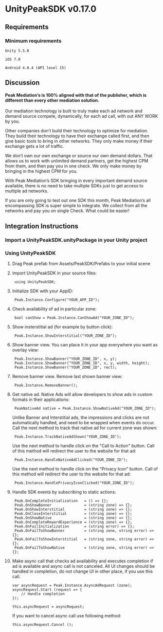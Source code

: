 UnityPeakSDK v0.17.0
=======

## Requirements

### Minimum requirements

    Unity 5.5.0

    iOS 7.0

    Android 4.0.4 (API level 15)

## Discussion

#### Peak Mediation’s is 100% aligned with that of the publisher, which is different than every other mediation solution.

Our mediation technology is built to truly make each ad network and demand source compete, dynamically, for each ad call, with out ANY WORK by you.

Other companies don’t build their technology to optimize for mediation. They build their technology to have their exchange called first, and then give basic tools to bring in other networks. They only make money if their exchange gets a lot of traffic.

We don’t own our own exchange or source our own demand dollars. That allows us to work with unlimited demand partners, get the highest CPM from them, and then pay you in one check. We only make money by bringing in the highest CPM for you.

With Peak Mediation’s SDK bringing in every important demand source available, there is no need to take multiple SDKs just to get access to multiple ad networks.

If you are only going to test out one SDK this month, Peak Mediation’s all encompassing SDK is super simple to integrate. We collect from all the networks and pay you on single Check. What could be easier!

## Integration Instructions

### Import a UnityPeakSDK.unityPackage in your Unity project

### Using UnityPeakSDK

1. Drag Peak prefab from Assets/PeakSDK/Prefabs to your initial scene

2. Import UnityPeakSDK in your source files:

        using UnityPeakSDK;

3. Initialize SDK with your AppID:

        Peak.Instance.Configure("YOUR_APP_ID");

4. Check availability of ad in particular zone:

        bool canShow = Peak.Instance.CanShowAd("YOUR_ZONE_ID");

5. Show insterstitial ad (for example by button click):

        Peak.Instance.ShowInterstitial("YOUR_ZONE_ID");

6. Show banner view. You can place it in your app everywhere you want as overlay view:

        Peak.Instance.ShowBanner("YOUR_ZONE_ID", x, y);
        Peak.Instance.ShowBanner("YOUR_ZONE_ID", x, y, width, height);
        Peak.Instance.ShowBanner("YOUR_ZONE_ID", rect);

7. Remove banner view. Remove last shown banner view:

        Peak.Instance.RemoveBanner();

8. Get native ad. Native Ads will allow developers to show ads in custom formats in their applications:

        PeakNativeAd native = Peak.Instance.ShowNativeAd("YOUR_ZONE_ID");
    
    Unlike Banner and Interstitial ads, the impressions and clicks are not automatically handled, and need to be wrapped when events do occur. Call the next method to track that native ad for current zone was shown:

        Peak.Instance.TrackNativeAdShown("YOUR_ZONE_ID");
    
    Use the next method to handle click on the "Call to Action" button. Call of this method will redirect the user to the website for that ad:

        Peak.Instance.HandleNativeAdClicked("YOUR_ZONE_ID");


    Use the next method to handle click on the "Privacy Icon" button. Call of this method will redirect the user to the website for that ad:

        Peak.Instance.HandlePrivacyIconClicked("YOUR_ZONE_ID");

9. Handle SDK events by subscribing to static actions:

        Peak.OnCompleteInitialization   = () => {};
        Peak.OnShowBanner               = (string zone) => {};
        Peak.OnShowInterstitial         = (string zone) => {};
        Peak.OnCloseInterstitial        = (string zone) => {};
        Peak.OnShowNative               = (string zone) => {};
        Peak.OnCompleteRewardExperience = (string zone) => {};
        Peak.OnFailInitialization       = (string error) => {};
        Peak.OnFailToShowBanner         = (string zone, string error) => {};
        Peak.OnFailToShowInterstitial   = (string zone, string error) => {};
        Peak.OnFailToShowNative         = (string zone, string error) => {};

10. Make async call that checks ad availability and executes completion if ad is available and async call is not canceled. All UI changes should be handled in completion, do not change UI in other place, if you use this call.

        var asyncRequest = Peak.Instance.AsyncAdRequest (zone);
        asyncRequest.Start (request => {
            // Handle completion
        });

        this.asyncRequest = asyncRequest;

    If you want to cancel async call use following method:

        this.asyncRequest.Cancel ();
